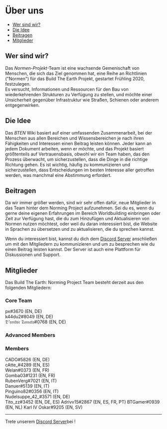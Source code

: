 # Über uns

* [Wer sind wir?](#wer-sind-wir)
* [Die Idee](#die-idee)
* [Beitragen](#beitragen)
* [Mitglieder](#mitglieder)

## Wer sind wir?

Das *Normen-Projekt*-Team ist eine wachsende Gemenischaft von Menschen, die sich das Ziel genommen hat, eine Reihe an Richtlinien ("Normen") für das Build The Earth Projekt, gestartet Frühling 2020, festzulegen.    
Es versucht, Informationen und Ressourcen für den Bau von wiederkehrenden Strukturen zu Verfügung zu stellen, und möchte einer Unsicherheit gegenüber Infrastruktur wie Straßen, Schienen oder anderem entgegenwirken.

## Die Idee

Das *BTEN* Wiki basiert auf einer umfassenden Zusammenarbeit, bei der Menschen aus allen Bereichen und Wissensbereichen je nach ihren Fähigkeiten und Interessen einen Beitrag leisten können. Jeder kann an jedem Dokument arbeiten, wenn er möchte, und das Projekt basiert größtenteils auf Vertrauensbasis, obwohl wir ein Team haben, das den Prozess überwacht, um sicherzustellen, dass die Dinge in die richtige Richtung gehen. Es ist wichtig, häufig zu kommunizieren und sicherzustellen, dass Entscheidungen im besten Interesse aller getroffen werden, was manchmal eine Abstimmung erfordert.

## Beitragen

Da wir immer größer werden, sind wir sehr offen dafür, neue Mitglieder in das Team hinter dem Norming Project aufzunehmen. Sei du es, wenn du gerne deine eigenen Erfahrungen im Bereich Worldbuilding einbringen oder Zeit zur Verfügung hast, die du zum Hinzufügen und Aktualisieren von Normen nutzen möchtest, oder weil du daran interessiert bist, die Website in Sprachen zu übersetzen und zu aktualisieren, die du sprechen kannst.

Wenn du interessiert bist, kannst du dich dem [Discord Server](https://discord.gg/eXzrZSx) anschließen um mit den Mitgliedern zu kommunizieren und um zu besprechen wie du einen Beitrag leisten kannst. Der Server ist auch eine Plattform für Diskussionen und Support.

## Mitglieder

Das Build The Earth: Norming Project Team besteht derzeit aus den folgenden Mitgliedern:

### Core Team
px#3670 (EN, DE)    
k44du2#8049 (EN, DE)    
𝔇'𝔞𝔪𝔡𝔯𝔢 𝔗𝔬𝔪𝔞𝔱𝔬#0768 (EN, DE)    

### Advanced Members

### Members
CADO#5826 (EN, DE)     
cAtte_#4289 (EN, ES)     
Welan#0373 (EN, FR)      
Gomba03#1231 (EN, FR)    
RubenVerg#7021 (EN, IT)    
Danuer#5139 (EN, IT)    
Pinguino82#0356 (EN, IT)    
Nudelsuppe_42_#3571 (EN, DE)    
Tito_zz#3452 (EN, DE, ES)
Adrivv15#2867 (EN, ES, FR, PT)
BTGamer#0939 (EN, NL)
Karl IV Oskar#9205 (EN, SV)


***

Trete unserem [Discord Server](https://discord.gg/eXzrZSx)bei !
